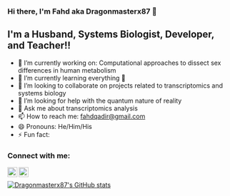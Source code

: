 ### Hi there, I'm Fahd aka Dragonmasterx87 👋

## I'm a Husband, Systems Biologist, Developer, and Teacher!!

- 🔭 I’m currently working on: Computational approaches to dissect sex differences in human metabolism
- 🌱 I’m currently learning everything 🤣
- 👯 I’m looking to collaborate on projects related to transcriptomics and systems biology
- 🤔 I’m looking for help with the quantum nature of reality
- 💬 Ask me about transcriptomics analysis
- 📫 How to reach me: fahdqadir@gmail.com
- 😄 Pronouns: He/Him/His
- ⚡ Fun fact: 

### Connect with me:

[<img align="left" alt="Dragonmasterx87 | Twitter" width="22px" src="https://cdn.jsdelivr.net/npm/simple-icons@v3/icons/twitter.svg" />][twitter]
[<img align="left" alt="Dragonmasterx87 | LinkedIn" width="22px" src="https://cdn.jsdelivr.net/npm/simple-icons@v3/icons/linkedin.svg" />][linkedin]

<br />

[![Dragonmasterx87's GitHub stats](https://github-readme-stats-dragonamsterx87.vercel.app)](https://github.com/anuraghazra/github-readme-stats)


[twitter]: https://twitter.com/Fahdqadir
[linkedin]: https://www.linkedin.com/in/fahdqadir/
